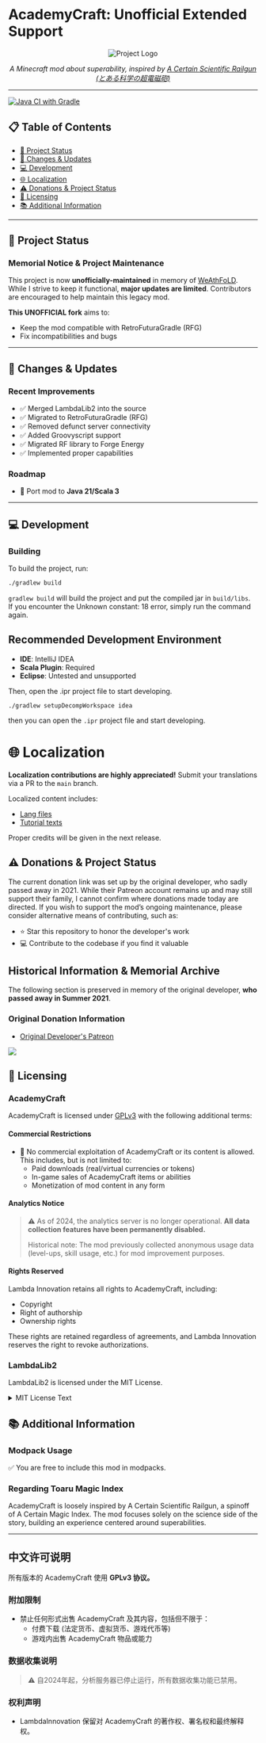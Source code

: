 # AcademyCraft: Unofficial Extended Support

<div align="center">
  <img src="https://raw.githubusercontent.com/LambdaInnovation/AcademyCraft/master/blob/logo.png" alt="Project Logo">
  <p><em>A Minecraft mod about superability, inspired by <a href="https://en.wikipedia.org/wiki/A_Certain_Scientific_Railgun">A Certain Scientific Railgun (とある科学の超電磁砲)</a></em></p>
</div>

---

[![Java CI with Gradle](https://github.com/yor42/AcademyCraft/actions/workflows/gradle.yml/badge.svg)](https://github.com/yor42/AcademyCraft/actions/workflows/gradle.yml)

## 📋 Table of Contents
- [📢 Project Status](#-project-status)
- [🔄 Changes & Updates](#-changes--updates)
- [💻 Development](#-development)
- [🌐 Localization](#-localization)
- [⚠️ Donations & Project Status](#️-donations--project-status)
- [📜 Licensing](#-licensing)
- [📚 Additional Information](#-additional-information)

---

## 📢 Project Status

### Memorial Notice & Project Maintenance
This project is now **unofficially-maintained** in memory of [WeAthFoLD](https://github.com/WeAthFoLD).  
While I strive to keep it functional, **major updates are limited**. Contributors are encouraged to help maintain this legacy mod.

**This UNOFFICIAL fork** aims to:
- Keep the mod compatible with RetroFuturaGradle (RFG)
- Fix incompatibilities and bugs

---

## 🔄 Changes & Updates

### Recent Improvements
- ✅ Merged LambdaLib2 into the source
- ✅ Migrated to RetroFuturaGradle (RFG)
- ✅ Removed defunct server connectivity
- ✅ Added Groovyscript support
- ✅ Migrated RF library to Forge Energy
- ✅ Implemented proper capabilities

### Roadmap
- 🎯 Port mod to **Java 21/Scala 3**

---

## 💻 Development

### Building

To build the project, run:

```bash
./gradlew build
```
`gradlew build` will build the project and put the compiled jar in `build/libs`.  
If you encounter the Unknown constant: 18 error, simply run the command again.

## Recommended Development Environment
- **IDE**: IntelliJ IDEA
- **Scala Plugin**: Required
- **Eclipse**: Untested and unsupported

Then, open the .ipr project file to start developing.
```
./gradlew setupDecompWorkspace idea
```
then you can open the `.ipr` project file and start developing.

🌐 Localization
============

**Localization contributions are highly appreciated!**
Submit your translations via a PR to the `main` branch.

Localized content includes:
- [Lang files][langdir]
- [Tutorial texts][tutdir]

Proper credits will be given in the next release.

## ⚠️ Donations & Project Status
The current donation link was set up by the original developer, who sadly passed away in 2021. While their Patreon account remains up and may still support their family, I cannot confirm where donations made today are directed.
If you wish to support the mod’s ongoing maintenance, please consider alternative means of contributing, such as:

- ⭐ Star this repository to honor the developer's work
- 💻 Contribute to the codebase if you find it valuable

## Historical Information & Memorial Archive

The following section is preserved in memory of the original developer, **who passed away in Summer 2021**.

### Original Donation Information

* [Original Developer's Patreon][patreon]

![][alipay]

## 📜 Licensing

### AcademyCraft
AcademyCraft is licensed under [GPLv3](http://www.gnu.org/licenses/gpl.html) with the following additional terms:

#### Commercial Restrictions
- 🚫 No commercial exploitation of AcademyCraft or its content is allowed. This includes, but is not limited to:
  - Paid downloads (real/virtual currencies or tokens)
  - In-game sales of AcademyCraft items or abilities
  - Monetization of mod content in any form

#### Analytics Notice
> ⚠️ As of 2024, the analytics server is no longer operational.
**All data collection features have been permanently disabled.**
>
> Historical note: The mod previously collected anonymous usage data (level-ups, skill usage, etc.) for mod improvement purposes.

#### Rights Reserved
Lambda Innovation retains all rights to AcademyCraft, including:
- Copyright
- Right of authorship
- Ownership rights

These rights are retained regardless of agreements, and Lambda Innovation reserves the right to revoke authorizations.

### LambdaLib2
LambdaLib2 is licensed under the MIT License.

<details>
<summary>MIT License Text</summary>

```text
The MIT License (MIT)

Copyright (c) 2020 LambdaInnovation

Permission is hereby granted, free of charge, to any person obtaining a copy
of this software and associated documentation files (the "Software"), to deal
in the Software without restriction, including without limitation the rights
to use, copy, modify, merge, publish, distribute, sublicense, and/or sell
copies of the Software, and to permit persons to whom the Software is
furnished to do so, subject to the following conditions:

The above copyright notice and this permission notice shall be included in
all copies or substantial portions of the Software.

THE SOFTWARE IS PROVIDED "AS IS", WITHOUT WARRANTY OF ANY KIND, EXPRESS OR
IMPLIED, INCLUDING BUT NOT LIMITED TO THE WARRANTIES OF MERCHANTABILITY,
FITNESS FOR A PARTICULAR PURPOSE AND NONINFRINGEMENT. IN NO EVENT SHALL THE
AUTHORS OR COPYRIGHT HOLDERS BE LIABLE FOR ANY CLAIM, DAMAGES OR OTHER
LIABILITY, WHETHER IN AN ACTION OF CONTRACT, TORT OR OTHERWISE, ARISING FROM,
OUT OF OR IN CONNECTION WITH THE SOFTWARE OR THE USE OR OTHER DEALINGS IN
THE SOFTWARE.
```
</details>

## 📚 Additional Information
### Modpack Usage
✅ You are free to include this mod in modpacks.

### Regarding Toaru Magic Index

AcademyCraft is loosely inspired by A Certain Scientific Railgun, a spinoff of A Certain Magic Index.
The mod focuses solely on the science side of the story, building an experience centered around superabilities.

---

## 中文许可说明
所有版本的 AcademyCraft 使用 **GPLv3 协议。**

### 附加限制
- 禁止任何形式出售 AcademyCraft 及其内容，包括但不限于：
  - 付费下载 (法定货币、虚拟货币、游戏代币等)
  - 游戏内出售 AcademyCraft 物品或能力

### 数据收集说明
> ⚠️ 自2024年起，分析服务器已停止运行，所有数据收集功能已禁用。

### 权利声明
- LambdaInnovation 保留对 AcademyCraft 的著作权、署名权和最终解释权。

[langdir]: src/main/resources/assets/academy/lang
[tutdir]: src/main/resources/assets/academy/tutorials
[lambdalib2]: https://github.com/LambdaInnovation/LambdaLib2
[patreon]: https://www.patreon.com/WeAthFolD
[alipay]: https://raw.githubusercontent.com/LambdaInnovation/AcademyCraft/master/blob/qr.jpg
